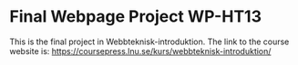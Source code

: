 Final Webpage Project WP-HT13
==================

This is the final project in Webbteknisk-introduktion. The link to the course website is:
https://coursepress.lnu.se/kurs/webbteknisk-introduktion/
